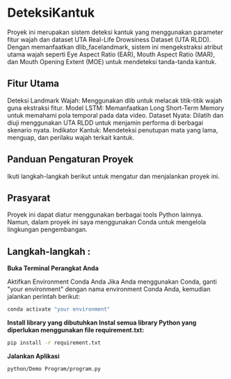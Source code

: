 # DeteksiKantuk
Proyek ini merupakan sistem deteksi kantuk yang menggunakan parameter fitur wajah dan dataset UTA Real-Life Drowsiness Dataset (UTA RLDD). Dengan memanfaatkan dlib_facelandmark, sistem ini mengekstraksi atribut utama wajah seperti Eye Aspect Ratio (EAR), Mouth Aspect Ratio (MAR), dan Mouth Opening Extent (MOE) untuk mendeteksi tanda-tanda kantuk.

## Fitur Utama
Deteksi Landmark Wajah: Menggunakan dlib untuk melacak titik-titik wajah guna ekstraksi fitur.
Model LSTM: Memanfaatkan Long Short-Term Memory untuk memahami pola temporal pada data video.
Dataset Nyata: Dilatih dan diuji menggunakan UTA RLDD untuk menjamin performa di berbagai skenario nyata.
Indikator Kantuk: Mendeteksi penutupan mata yang lama, menguap, dan perilaku wajah terkait kantuk.

## Panduan Pengaturan Proyek
Ikuti langkah-langkah berikut untuk mengatur dan menjalankan proyek ini.

## Prasyarat
Proyek ini dapat diatur menggunakan berbagai tools Python lainnya. Namun, dalam proyek ini saya menggunakan Conda untuk mengelola lingkungan pengembangan.

## Langkah-langkah :
**Buka Terminal Perangkat Anda**

Aktifkan Environment Conda Anda
Jika Anda menggunakan Conda, ganti "your environment" dengan nama environment Conda Anda, kemudian jalankan perintah berikut:
```bash
conda activate "your environment"
```
**Install library yang dibutuhkan Instal semua library Python yang diperlukan menggunakan file requirement.txt:**
```bash
pip install -r requirement.txt
```
**Jalankan Aplikasi**
```bash
python/Demo Program/program.py
